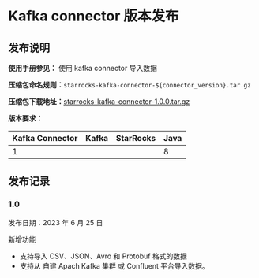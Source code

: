 # Kafka connector 版本发布

## 发布说明

**使用手册参见：** 使用 kafka connector 导入数据

**压缩包命名规则：**`starrocks-kafka-connector-${connector_version}.tar.gz`

**压缩包下载地址：**[starrocks-kafka-connector-1.0.0.tar.gz](https://releases.starrocks.io/starrocks/starrocks-kafka-connector-1.0.0.tar.gz)

**版本要求：**

| Kafka Connector | Kafka | StarRocks | Java |
| --------------- | ----- | --------- | ---- |
| 1               |       |           | 8    |

## 发布记录

### 1.0

发布日期：2023 年 6 月 25 日

新增功能

- 支持导入 CSV、JSON、Avro 和 Protobuf 格式的数据
- 支持从 自建 Apach Kafka 集群 或 Confluent 平台导入数据。
